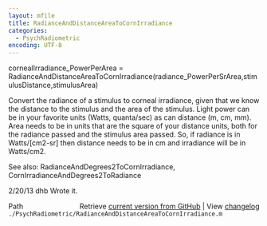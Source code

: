 ```yaml
---
layout: mfile
title: RadianceAndDistanceAreaToCornIrradiance
categories:
  - PsychRadiometric
encoding: UTF-8
---
```


cornealIrradiance\_PowerPerArea = RadianceAndDistanceAreaToCornIrradiance(radiance\_PowerPerSrArea,stimulusDistance,stimulusArea)

Convert the radiance of a stimulus to corneal irradiance, given that we know the distance to the stimulus and the area
of the stimulus.  Light power can be in your favorite units (Watts, quanta/sec) as can distance (m, cm, mm).  Area
needs to be in units that are the square of your distance units, both for the radiance passed and the stimulus area
passed. So, if radiance is in Watts/[cm2-sr] then distance needs to be in cm and irradiance will be in Watts/cm2.

See also: RadianceAndDegrees2ToCornIrradiance, CornIrradianceAndDegrees2ToRadiance

2/20/13  dhb  Wrote it.


<div class="code_header" style="text-align:right;">
  <span style="float:left;">Path&nbsp;&nbsp;</span> <span class="counter">Retrieve <a href=
  "https://raw.github.com/Psychtoolbox-3/Psychtoolbox-3/beta/./PsychRadiometric/RadianceAndDistanceAreaToCornIrradiance.m">current version from GitHub</a> | View <a href=
  "https://github.com/Psychtoolbox-3/Psychtoolbox-3/commits/beta/./PsychRadiometric/RadianceAndDistanceAreaToCornIrradiance.m">changelog</a></span>
</div>
<div class="code">
  <code>./PsychRadiometric/RadianceAndDistanceAreaToCornIrradiance.m</code>
</div>
